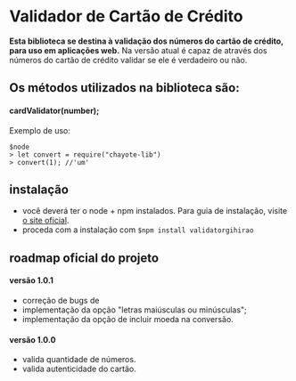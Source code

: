 # Validador de Cartão de Crédito

**Esta biblioteca se destina à validação dos números do cartão de crédito, para uso em aplicações web.**
Na versão atual é capaz de através dos números do cartão de crédito validar se ele é verdadeiro ou não.


## Os métodos utilizados na biblioteca são:

#### **cardValidator(number);**

Exemplo de uso:

```
$node
> let convert = require("chayote-lib")
> convert(1); //'um'
```

## instalação

- você deverá ter o node + npm instalados. Para guia de instalação, visite [o site oficial](https://www.npmjs.com/get-npm).
- proceda com a instalação com `$npm install validatorgihirao`


## roadmap oficial do projeto

#### versão 1.0.1
- correção de bugs de 
- implementação da opção "letras maiúsculas ou minúsculas";
- implementação da opção de incluir moeda na conversão.

#### versão 1.0.0
- valida quantidade de números.
- valida autenticidade do cartão.
